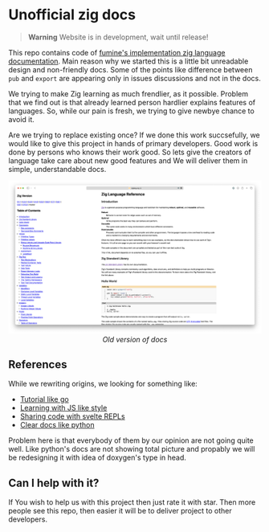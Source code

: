 
# Unofficial zig docs

> **Warning**
> Website is in development, wait until release!

This repo contains code of [fumine's implementation zig language documentation](https://zig.fumine.ru).
Main reason why we started this is a little bit unreadable design and non-friendly docs.
Some of the points like difference between `pub` and `export` are appearing only in issues
discussions and not in the docs.

We trying to make Zig learning as much frendlier, as it possible. Problem that we find out is that
already learned person hardlier explains features of languages. So, while our pain is fresh, we trying
to give newbye chance to avoid it.

Are we trying to replace existing once? If we done this work succsefully, we would like to give this
project in hands of primary developers. Good work is done by persons who knows their work good.
So lets give the creators of language take care about new good features and We will deliver them in
simple, understandable docs.

<div align="center">
    <img src="docs/old-docs.png" alt="img not loaded">
    <i>Old version of docs</i>
</div>

## References

While we rewriting origins, we looking for something like:

* [Tutorial like go](https://gobyexample.com)
* [Learning with JS like style](https://www.solidjs.com/tutorial/introduction_basics)
* [Sharing code with svelte REPLs](https://svelte.dev/repl/hello-world)
* [Clear docs like python](https://docs.python.org/3.11/library/index.html)

Problem here is that everybody of them by our opinion are not going quite well. Like python's
docs are not showing total picture and propably we will be redesigning it with idea of doxygen's
type in head.

## Can I help with it?

If You wish to help us with this project then just rate it with star. Then more people see this repo,
then easier it will be to deliver project to other developers.
